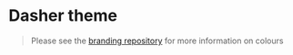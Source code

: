 # Dasher theme

> Please see the [branding repository](git.fpixels.net/dasher/branding) for more information on colours
